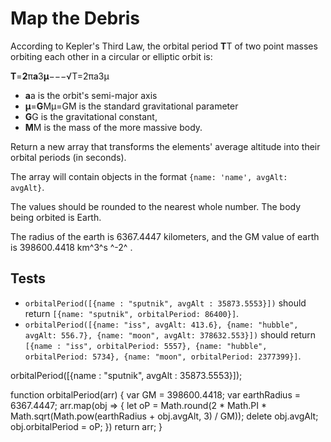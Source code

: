 # Map the Debris

According to Kepler's Third Law, the orbital period **T**T of two point masses orbiting each other in a circular or elliptic orbit is:

**T**=**2**π**a**3**μ**−−−√T=2πa3μ

* **a**a is the orbit's semi-major axis
* **μ**=**G**Mμ=GM is the standard gravitational parameter
* **G**G is the gravitational constant,
* **M**M is the mass of the more massive body.

Return a new array that transforms the elements' average altitude into their orbital periods (in seconds).

The array will contain objects in the format `{name: 'name', avgAlt: avgAlt}`.

The values should be rounded to the nearest whole number. The body being orbited is Earth.

The radius of the earth is 6367.4447 kilometers, and the GM value of earth is 398600.4418 km^3^s ^-2^ .


## Tests

* `orbitalPeriod([{name : "sputnik", avgAlt : 35873.5553}])` should return `[{name: "sputnik", orbitalPeriod: 86400}]`.
* `orbitalPeriod([{name: "iss", avgAlt: 413.6}, {name: "hubble", avgAlt: 556.7}, {name: "moon", avgAlt: 378632.553}])` should return `[{name : "iss", orbitalPeriod: 5557}, {name: "hubble", orbitalPeriod: 5734}, {name: "moon", orbitalPeriod: 2377399}]`.


orbitalPeriod([{name : "sputnik", avgAlt : 35873.5553}]);
<!--code-->
function orbitalPeriod(arr) {
 var GM = 398600.4418;
  var earthRadius = 6367.4447;
  arr.map(obj => {
    let oP = Math.round(2 * Math.PI * Math.sqrt(Math.pow(earthRadius + obj.avgAlt, 3) / GM));
    delete obj.avgAlt;
    obj.orbitalPeriod = oP;
  })
  return arr;
}